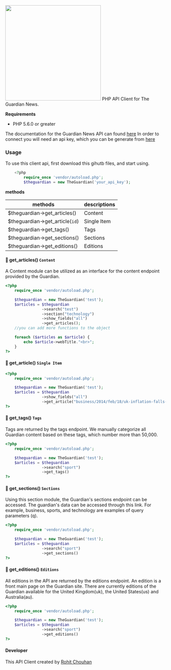 <img width="300" src="https://upload.wikimedia.org/wikipedia/commons/thumb/0/0e/The_Guardian.svg/1280px-The_Guardian.svg.png"/>
PHP API Client for The Guardian News.

**Requirements**
* PHP 5.6.0 or greater

The documentation for the Guardian News API can found [here](http://open-platform.theguardian.com/documentation/)
In order to connect you will need an api key, which you can be generate from [here](http://open-platform.theguardian.com/access/)

### Usage
To use this client api, first download this gihutb files, and start using.
```php
    <?php
		require_once 'vendor/autoload.php';
    	$theguardian = new TheGuardian('your_api_key');
```
**methods**

| methods  | descriptions   |
| ------------ | ------------ |
|  $theguardian->get_articles() |  Content  |
| $theguardian->get_article(`id`)  |  Single Item |
| $theguardian->get_tags()  |  Tags |
| $theguardian->get_sections()  | Sections |
| $theguardian->get_editions()  | Editions |

#### 📌 get_articles() `Content`
A Content module can be utilized as an interface for the content endpoint provided by the Guardian.
```php
<?php
    require_once 'vendor/autoload.php';

    $theguardian = new TheGuardian('test');
    $articles = $theguardian
                ->search("test")
                ->section("technology")
                ->show_fields("all")
                ->get_articles();
    //you can add more functions to the object

    foreach ($articles as $article) {
        echo $article->webTitle."<br>";
    }
?>
```
#### 📌 get_article() `Single Item`
```php
<?php
    require_once 'vendor/autoload.php';

    $theguardian = new TheGuardian('test');
    $articles = $theguardian
                ->show_fields("all")
                ->get_article("business/2014/feb/18/uk-inflation-falls-below-bank-england-target");
?>
```
#### 📌 get_tags() `Tags`
Tags are returned by the tags endpoint. We manually categorize all Guardian content based on these tags, which number more than 50,000.
```php
<?php
    require_once 'vendor/autoload.php';

    $theguardian = new TheGuardian('test');
    $articles = $theguardian
                ->search("sport")
                ->get_tags()
?>
```
#### 📌 get_sections() `Sections`
Using this section module, the Guardian's sections endpoint can be accessed. The guardian's data can be accessed through this link. For example, business, sports, and technology are examples of query parameters (q).
```php
<?php
    require_once 'vendor/autoload.php';

    $theguardian = new TheGuardian('test');
    $articles = $theguardian
                ->search("sport")
                ->get_sections()
?>
```
#### 📌 get_editions() `Editions`
All editions in the API are returned by the editions endpoint. An edition is a front main page on the Guardian site. There are currently editions of the Guardian available for the United Kingdom(uk), the United States(us) and Australia(au).
```php
<?php
    require_once 'vendor/autoload.php';

    $theguardian = new TheGuardian('test');
    $articles = $theguardian
                ->search("sport")
                ->get_editions()
?>
```

#### Developer
This API Client created by [Rohit Chouhan](https://rohitchouhan.com)
